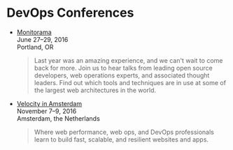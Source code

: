 DevOps Conferences
==================

- [Monitorama](http://monitorama.com/)  
  June 27–29, 2016  
  Portland, OR  

  > Last year was an amazing experience, and we can't wait to come back for more. Join us to hear talks from leading open source developers, web operations experts, and associated thought leaders. Find out which tools and techniques are in use at some of the largest web architectures in the world.

- [Velocity in Amsterdam](http://conferences.oreilly.com/velocity/devops-web-performance-eu)  
  November 7–9, 2016  
  Amsterdam, the Netherlands  

  > Where web performance, web ops, and DevOps professionals learn to build fast, scalable, and resilient websites and apps.
